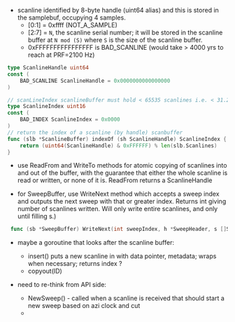 - scanline identified by 8-byte handle (uint64 alias) and this is stored in the samplebuf, occupying 4 samples.
   - [0:1] = 0xffff (NOT_A_SAMPLE)
   - [2:7] = `N`, the scanline serial number; it will be stored in the scanline buffer at `N mod (S)` where
     `S` is the size of the scanline buffer.
   - 0xFFFFFFFFFFFFFFFF is BAD_SCANLINE (would take > 4000 yrs to reach at PRF=2100 Hz)

```go
type ScanlineHandle uint64
const (
	BAD_SCANLINE ScanlineHandle = 0x0000000000000000
)

// scanLineIndex scanlineBuffer must hold < 65535 scanlines i.e. < 31.2s @ PRF=2100 Hz
type ScanlineIndex uint16
const (
	BAD_INDEX ScanlineIndex = 0x0000
)
// return the index of a scanline (by handle) scanbuffer
func (slb *ScanlineBuffer) indexOf (sh ScanlineHandle) ScanlineIndex {
    return (uint64(ScanlineHandle) & 0xFFFFFF) % len(slb.Scanlines)
}

```
- use ReadFrom and WriteTo methods for atomic copying of scanlines into and out
  of the buffer, with the guarantee that either the whole scanline is read or written,
    or none of it is.  ReadFrom returns a ScanlineHandle

- for SweepBuffer, use WriteNext method which accepts a sweep index and outputs the next sweep with that or greater index.  Returns
 int giving number of scanlines written.  Will only write entire scanlines, and only until filling s.)
```go
 func (sb *SweepBuffer) WriteNext(int sweepIndex, h *SweepHeader, s []Sample) int
```


- maybe a goroutine that looks after the scanline buffer:
   - insert() puts a new scanline in with data pointer, metadata; wraps
     when necessary; returns index ?
   - copyout(ID)

- need to re-think from API side:
  - NewSweep() - called when a scanline is received that should start a new sweep
    based on azi clock and cut
  -
